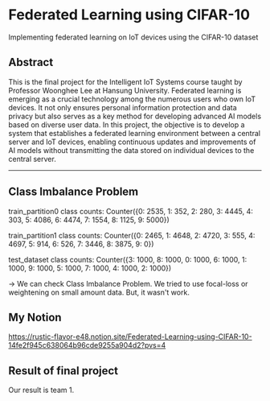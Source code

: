 # Federated Learning using CIFAR-10
Implementing federated learning on IoT devices using the CIFAR-10 dataset

## Abstract
This is the final project for the Intelligent IoT Systems course taught by Professor Woonghee Lee at Hansung University. Federated learning is emerging as a crucial technology among the numerous users who own IoT devices. It not only ensures personal information protection and data privacy but also serves as a key method for developing advanced AI models based on diverse user data. In this project, the objective is to develop a system that establishes a federated learning environment between a central server and IoT devices, enabling continuous updates and improvements of AI models without transmitting the data stored on individual devices to the central server.

---

## Class Imbalance Problem


train_partition0 class counts: Counter({0: 2535, 1: 352, 2: 280, 3: 4445, 4: 303, 5: 4086, 6: 4474, 7: 1554, 8: 1125, 9: 5000})

train_partition1 class counts: Counter({0: 2465, 1: 4648, 2: 4720, 3: 555, 4: 4697, 5: 914, 6: 526, 7: 3446, 8: 3875, 9: 0})

test_dataset class counts: Counter({3: 1000, 8: 1000, 0: 1000, 6: 1000, 1: 1000, 9: 1000, 5: 1000, 7: 1000, 4: 1000, 2: 1000})

-> We can check Class Imbalance Problem. We tried to use focal-loss or weightening on small amount data. But, it wasn't work.


## My Notion

https://rustic-flavor-e48.notion.site/Federated-Learning-using-CIFAR-10-14fe2f945c638064b96cde9255a904d2?pvs=4

## Result of final project
Our result is team 1.

